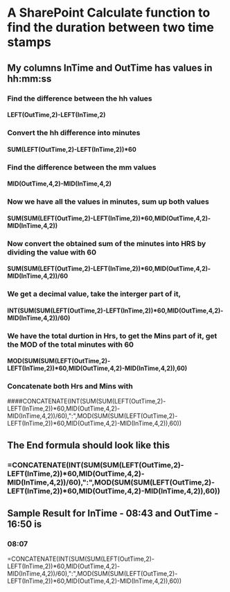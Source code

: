 # A SharePoint Calculate function to find the duration between two time stamps

## My columns InTime and OutTime has values in hh:mm:ss

### Find the difference between the hh values

#### LEFT(OutTime,2)-LEFT(InTime,2)

### Convert the hh difference into minutes

#### SUM(LEFT(OutTime,2)-LEFT(InTime,2))*60

### Find the difference between the mm values

#### MID(OutTime,4,2)-MID(InTime,4,2)

### Now we have all the values in minutes, sum up both values

#### SUM(SUM(LEFT(OutTime,2)-LEFT(InTime,2))*60,MID(OutTime,4,2)-MID(InTime,4,2))

### Now convert the obtained sum of the minutes into HRS by dividing the value with 60

#### SUM(SUM(LEFT(OutTime,2)-LEFT(InTime,2))*60,MID(OutTime,4,2)-MID(InTime,4,2))/60

### We get a decimal value, take the interger part of it,

#### INT(SUM(SUM(LEFT(OutTime,2)-LEFT(InTime,2))*60,MID(OutTime,4,2)-MID(InTime,4,2))/60)

### We have the total durtion in Hrs, to get the Mins part of it, get the MOD of the total minutes with 60

#### MOD(SUM(SUM(LEFT(OutTime,2)-LEFT(InTime,2))*60,MID(OutTime,4,2)-MID(InTime,4,2)),60)

### Concatenate both Hrs and Mins with
####CONCATENATE(INT(SUM(SUM(LEFT(OutTime,2)-LEFT(InTime,2))*60,MID(OutTime,4,2)-MID(InTime,4,2))/60),":",MOD(SUM(SUM(LEFT(OutTime,2)-LEFT(InTime,2))*60,MID(OutTime,4,2)-MID(InTime,4,2)),60))

## The End formula should look like this
### =CONCATENATE(INT(SUM(SUM(LEFT(OutTime,2)-LEFT(InTime,2))*60,MID(OutTime,4,2)-MID(InTime,4,2))/60),":",MOD(SUM(SUM(LEFT(OutTime,2)-LEFT(InTime,2))*60,MID(OutTime,4,2)-MID(InTime,4,2)),60))

## Sample Result for InTime -  08:43 and OutTime - 16:50 is
###  08:07




=CONCATENATE(INT(SUM(SUM(LEFT(OutTime,2)-LEFT(InTime,2))*60,MID(OutTime,4,2)-MID(InTime,4,2))/60),":",MOD(SUM(SUM(LEFT(OutTime,2)-LEFT(InTime,2))*60,MID(OutTime,4,2)-MID(InTime,4,2)),60))

